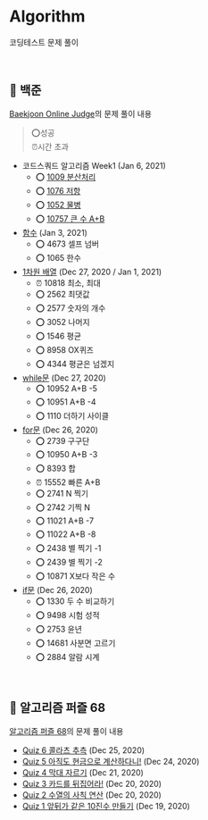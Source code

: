 # Algorithm
코딩테스트 문제 풀이

<br>

## 📁 백준
[Baekjoon Online Judge](https://www.acmicpc.net)의 문제 풀이 내용
> ⭕️성공<br>
⏰시간 초과
- 코드스쿼드 알고리즘 Week1 (Jan 6, 2021)
  * ⭕️ [1009 분산처리](https://github.com/eeeesong/Algorithm/blob/master/백준/1009.swift)
  * ⭕️ [1076 저항](https://github.com/eeeesong/Algorithm/blob/master/백준/1076.swift)
  * ⭕️ [1052 물병](https://github.com/eeeesong/Algorithm/blob/master/백준/1052.swift)
  * ⭕️ [10757 큰 수 A+B](https://github.com/eeeesong/Algorithm/blob/master/백준/10757.swift)
- [함수](https://github.com/eeeesong/Algorithm/blob/master/백준/백준%20코딩테스트.playground/Pages/함수.xcplaygroundpage/Contents.swift) (Jan 3, 2021)
  * ⭕️ 4673 셀프 넘버
  * ⭕️ 1065 한수
- [1차원 배열](https://github.com/eeeesong/Algorithm/blob/master/백준/백준%20코딩테스트.playground/Pages/1차원%20배열.xcplaygroundpage/Contents.swift) (Dec 27, 2020 / Jan 1, 2021)
  * ⏰ 10818 최소, 최대
  * ⭕️ 2562 최댓값
  * ⭕️ 2577 숫자의 개수
  * ⭕️ 3052 나머지
  * ⭕️ 1546 평균
  * ⭕️ 8958 OX퀴즈
  * ⭕️ 4344 평균은 넘겠지
- [while문](https://github.com/eeeesong/Algorithm/blob/master/백준/백준%20코딩테스트.playground/Pages/while문.xcplaygroundpage/Contents.swift) (Dec 27, 2020)
  * ⭕️ 10952 A+B -5
  * ⭕️ 10951 A+B -4 
  * ⭕️ 1110 더하기 사이클 
- [for문](https://github.com/eeeesong/Algorithm/blob/master/백준/백준%20코딩테스트.playground/Pages/for문.xcplaygroundpage/Contents.swift) (Dec 26, 2020)
  * ⭕️ 2739 구구단
  * ⭕️ 10950 A+B -3 
  * ⭕️ 8393 합 
  * ⏰ 15552 빠른 A+B
  * ⭕️ 2741 N 찍기 
  * ⭕️ 2742 기찍 N 
  * ⭕️ 11021 A+B -7 
  * ⭕️ 11022 A+B -8  
  * ⭕️ 2438 별 찍기 -1 
  * ⭕️ 2439 별 찍기 -2
  * ⭕️ 10871 X보다 작은 수
- [if문](https://github.com/eeeesong/Algorithm/blob/master/백준/백준%20코딩테스트.playground/Pages/if문.xcplaygroundpage/Contents.swift) (Dec 26, 2020)
  * ⭕️ 1330 두 수 비교하기
  * ⭕️ 9498 시험 성적  
  * ⭕️ 2753 윤년
  * ⭕️ 14681 사분면 고르기
  * ⭕️ 2884 알람 시계
<br>

## 📁 알고리즘 퍼즐 68
[알고리즘 퍼즐 68](http://www.kyobobook.co.kr/product/detailViewKor.laf?mallGb=KOR&ejkGb=KOR&barcode=9788965402527&orderClick=LA6)의 문제 풀이 내용<br>
- [Quiz 6 콜라츠 추측](https://github.com/eeeesong/Algorithm/blob/master/알고리즘%20퍼즐%2068/Quiz06.md) (Dec 25, 2020)
- [Quiz 5 아직도 현금으로 계산하다니!](https://github.com/eeeesong/Algorithm/blob/master/알고리즘%20퍼즐%2068/Quiz05.md) (Dec 24, 2020)
- [Quiz 4 막대 자르기](https://github.com/eeeesong/Algorithm/blob/master/알고리즘%20퍼즐%2068/Quiz04.md) (Dec 21, 2020)
- [Quiz 3 카드를 뒤집어라!](https://github.com/eeeesong/Algorithm/blob/master/알고리즘%20퍼즐%2068/Quiz03.md) (Dec 20, 2020)
- [Quiz 2 수열의 사칙 연산](https://github.com/eeeesong/Algorithm/blob/master/알고리즘%20퍼즐%2068/Quiz02.md) (Dec 20, 2020)
- [Quiz 1 앞뒤가 같은 10진수 만들기](https://github.com/eeeesong/algorithm/blob/master/알고리즘%20퍼즐%2068/Quiz01.md) (Dec 19, 2020)

